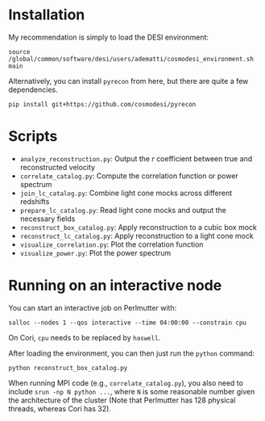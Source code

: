 # Installation

My recommendation is simply to load the DESI environment:

`source /global/common/software/desi/users/adematti/cosmodesi_environment.sh main`

Alternatively, you can install `pyrecon` from here, but there are quite a few dependencies.

`pip install git+https://github.com/cosmodesi/pyrecon`

# Scripts

- `analyze_reconstruction.py`: Output the _r_ coefficient between true and reconstructed velocity
- `correlate_catalog.py`: Compute the correlation function or power spectrum
- `join_lc_catalog.py`: Combine light cone mocks across different redshifts
- `prepare_lc_catalog.py`: Read light cone mocks and output the necessary fields
- `reconstruct_box_catalog.py`: Apply reconstruction to a cubic box mock
- `reconstruct_lc_catalog.py`: Apply reconstruction to a light cone mock
- `visualize_correlation.py`: Plot the correlation function
- `visualize_power.py`: Plot the power spectrum


# Running on an interactive node

You can start an interactive job on Perlmutter with:

`salloc --nodes 1 --qos interactive --time 04:00:00 --constrain cpu`

On Cori, `cpu` needs to be replaced by `haswell`.

After loading the environment, you can then just run the `python` command:

`python reconstruct_box_catalog.py`

When running MPI code (e.g., `correlate_catalog.py`), you also need to include `srun -np N python ...`, where `N` is some reasonable number given the architecture of the cluster (Note that Perlmutter has 128 physical threads, whereas Cori has 32).
